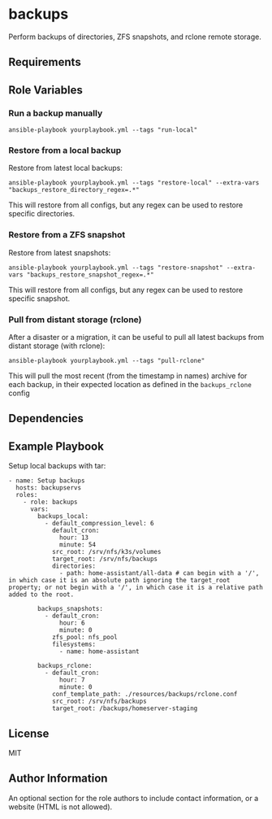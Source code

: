 backups
=========

Perform backups of directories, ZFS snapshots, and rclone remote storage.

Requirements
------------
Role Variables
--------------

### Run a backup manually
```
ansible-playbook yourplaybook.yml --tags "run-local"
```

### Restore from a local backup
Restore from latest local backups:
```
ansible-playbook yourplaybook.yml --tags "restore-local" --extra-vars "backups_restore_directory_regex=.*"
```
This will restore from all configs, but any regex can be used to restore specific directories.

### Restore from a ZFS snapshot
Restore from latest snapshots:
```
ansible-playbook yourplaybook.yml --tags "restore-snapshot" --extra-vars "backups_restore_snapshot_regex=.*"
```
This will restore from all configs, but any regex can be used to restore specific snapshot.

### Pull from distant storage (rclone)
After a disaster or a migration, it can be useful to pull all latest backups from distant storage (with rclone):
```
ansible-playbook yourplaybook.yml --tags "pull-rclone"
```
This will pull the most recent (from the timestamp in names) archive for each backup, in their expected location as defined in the `backups_rclone` config

Dependencies
------------

Example Playbook
----------------

Setup local backups with tar:

    - name: Setup backups
      hosts: backupservs
      roles:
        - role: backups
          vars:
            backups_local:
              - default_compression_level: 6
                default_cron:
                  hour: 13
                  minute: 54
                src_root: /srv/nfs/k3s/volumes
                target_root: /srv/nfs/backups
                directories:
                  - path: home-assistant/all-data # can begin with a '/', in which case it is an absolute path ignoring the target_root property; or not begin with a '/', in which case it is a relative path added to the root.

            backups_snapshots:
              - default_cron:
                  hour: 6
                  minute: 0
                zfs_pool: nfs_pool
                filesystems:
                  - name: home-assistant

            backups_rclone:
              - default_cron:
                  hour: 7
                  minute: 0
                conf_template_path: ./resources/backups/rclone.conf
                src_root: /srv/nfs/backups
                target_root: /backups/homeserver-staging

License
-------

MIT

Author Information
------------------

An optional section for the role authors to include contact information, or a website (HTML is not allowed).
